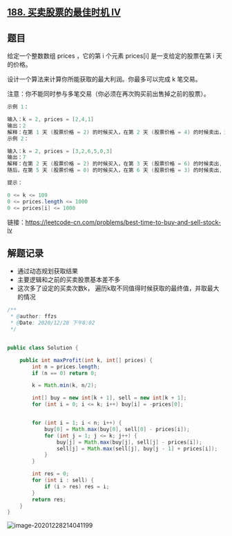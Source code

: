 ## [188. 买卖股票的最佳时机 IV](https://leetcode-cn.com/problems/best-time-to-buy-and-sell-stock-iv/)

## 题目

给定一个整数数组 prices ，它的第 i 个元素 prices[i] 是一支给定的股票在第 i 天的价格。

设计一个算法来计算你所能获取的最大利润。你最多可以完成 k 笔交易。

注意：你不能同时参与多笔交易（你必须在再次购买前出售掉之前的股票）。 

```java
示例 1：

输入：k = 2, prices = [2,4,1]
输出：2
解释：在第 1 天 (股票价格 = 2) 的时候买入，在第 2 天 (股票价格 = 4) 的时候卖出，这笔交易所能获得利润 = 4-2 = 2 。
示例 2：

输入：k = 2, prices = [3,2,6,5,0,3]
输出：7
解释：在第 2 天 (股票价格 = 2) 的时候买入，在第 3 天 (股票价格 = 6) 的时候卖出, 这笔交易所能获得利润 = 6-2 = 4 。
随后，在第 5 天 (股票价格 = 0) 的时候买入，在第 6 天 (股票价格 = 3) 的时候卖出, 这笔交易所能获得利润 = 3-0 = 3 。
```

```java
提示：

0 <= k <= 109
0 <= prices.length <= 1000
0 <= prices[i] <= 1000
```


链接：https://leetcode-cn.com/problems/best-time-to-buy-and-sell-stock-iv

## 解题记录

+ 通过动态规划获取结果
+ 主要逻辑和之前的买卖股票基本差不多
+ 这次多了设定的买卖次数k， 遍历k取不同值得时候获取的最终值，并取最大的情况

```java
/**
 * @author: ffzs
 * @Date: 2020/12/28 下午8:02
 */


public class Solution {

    public int maxProfit(int k, int[] prices) {
        int n = prices.length;
        if (n == 0) return 0;

        k = Math.min(k, n/2);

        int[] buy = new int[k + 1], sell = new int[k + 1];
        for (int i = 0; i <= k; i++) buy[i] = -prices[0];


        for (int i = 1; i < n; i++) {
            buy[0] = Math.max(buy[0], sell[0] - prices[i]);
            for (int j = 1; j <= k; j++) {
                buy[j] = Math.max(buy[j], sell[j] - prices[i]);
                sell[j] = Math.max(sell[j], buy[j - 1] + prices[i]);
            }
        }

        int res = 0;
        for (int i : sell) {
            if (i > res) res = i;
        }
        return res;
    }
}
```



![image-20201228214041199](https://gitee.com/ffzs/picture_go/raw/master/img/image-20201228214041199.png)